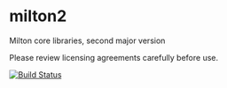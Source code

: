 milton2
=======

Milton core libraries, second major version

Please review licensing agreements carefully before use.


[![Build Status](https://travis-ci.org/miltonio/milton2.png?branch=master)](https://travis-ci.org/miltonio/milton2)
